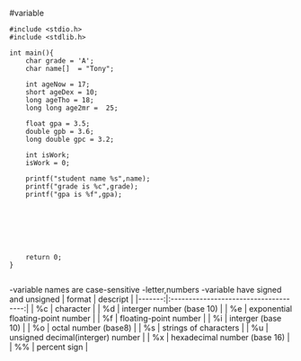 #variable

```
#include <stdio.h>
#include <stdlib.h>

int main(){
    char grade = 'A';
    char name[]  = "Tony";

    int ageNow = 17;
    short ageDex = 10;
    long ageTho = 18;
    long long age2mr =  25;

    float gpa = 3.5;
    double gpb = 3.6;
    long double gpc = 3.2;

    int isWork;
    isWork = 0;

    printf("student name %s",name);
    printf("grade is %c",grade);
    printf("gpa is %f",gpa);







    return 0;
}


```
-variable names are case-sensitive
-letter,numbers
-variable have signed and unsigned
| format |             descript                  |
|-------:|:-------------------------------------:|
|   %c   |   character                           |
|   %d   |   interger number (base 10)           |
|   %e   |   exponential floating-point number   |
|   %f   |   floating-point number               |
|   %i   |   interger  (base 10)                 |
|   %o   |   octal number (base8)                |
|   %s   |   strings of characters               |
|   %u   |   unsigned decimal(interger) number   |
|   %x   |   hexadecimal number (base 16)        |
|   %%   |   percent sign                        |
